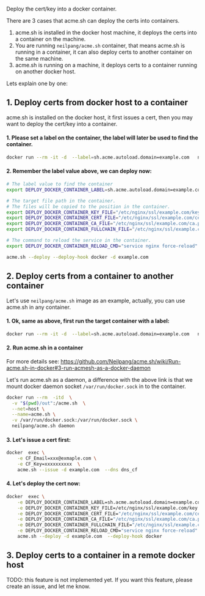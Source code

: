 Deploy the cert/key into a docker container.

There are 3 cases that acme.sh can deploy the certs into containers.

1. acme.sh is installed in the docker host machine, it deploys the certs into a container on the machine.
2. You are running `neilpang/acme.sh` container, that means acme.sh is running in a container, it can also deploy certs to another container on the same machine.
3. acme.sh is running on a machine, it deploys certs to a container running on another docker host.

Lets explain one by one:

## 1. Deploy certs from docker host to a container

acme.sh is installed on the docker host, it first issues a cert, then you may want to deploy the cert/key into a container.

#### 1. Please set a label on the container, the label will later be used to find the container.

```sh
docker run --rm -it -d  --label=sh.acme.autoload.domain=example.com   nginx:latest
```

#### 2. Remember the label value above, we can deploy now:

```sh
# The label value to find the container
export DEPLOY_DOCKER_CONTAINER_LABEL=sh.acme.autoload.domain=example.com

# The target file path in the container.
# The files will be copied to the position in the container.
export DEPLOY_DOCKER_CONTAINER_KEY_FILE="/etc/nginx/ssl/example.com/key.pem"
export DEPLOY_DOCKER_CONTAINER_CERT_FILE="/etc/nginx/ssl/example.com/cert.pem"
export DEPLOY_DOCKER_CONTAINER_CA_FILE="/etc/nginx/ssl/example.com/ca.pem"
export DEPLOY_DOCKER_CONTAINER_FULLCHAIN_FILE="/etc/nginx/ssl/example.com/full.pem"

# The command to reload the service in the container.
export DEPLOY_DOCKER_CONTAINER_RELOAD_CMD="service nginx force-reload"

acme.sh --deploy --deploy-hook docker -d example.com

```

 
## 2. Deploy certs from a container to another container

Let's use `neilpang/acme.sh` image as an example,  actually, you can use acme.sh in any container.

#### 1. Ok, same as above, first run the target container with a label:

```sh
docker run --rm -it -d  --label=sh.acme.autoload.domain=example.com   nginx:latest
```

#### 2. Run acme.sh in a container

For more details see: https://github.com/Neilpang/acme.sh/wiki/Run-acme.sh-in-docker#3-run-acmesh-as-a-docker-daemon

Let's run acme.sh as a daemon, a difference with the above link is that we mount docker daemon socket `/var/run/docker.sock` in to the container.

```sh
docker run --rm  -itd  \
  -v "$(pwd)/out":/acme.sh  \
  --net=host \
  --name=acme.sh \
  -v /var/run/docker.sock:/var/run/docker.sock \
  neilpang/acme.sh daemon
```

#### 3. Let's issue a cert first:

```sh
docker  exec \
    -e CF_Email=xxx@exmaple.com \
    -e CF_Key=xxxxxxxxxx  \
    acme.sh --issue -d example.com  --dns dns_cf
```

#### 4. Let's deploy the cert now:

```sh
docker  exec \
    -e DEPLOY_DOCKER_CONTAINER_LABEL=sh.acme.autoload.domain=example.com \
    -e DEPLOY_DOCKER_CONTAINER_KEY_FILE=/etc/nginx/ssl/example.com/key.pem \
    -e DEPLOY_DOCKER_CONTAINER_CERT_FILE="/etc/nginx/ssl/example.com/cert.pem" \
    -e DEPLOY_DOCKER_CONTAINER_CA_FILE="/etc/nginx/ssl/example.com/ca.pem" \
    -e DEPLOY_DOCKER_CONTAINER_FULLCHAIN_FILE="/etc/nginx/ssl/example.com/full.pem" \
    -e DEPLOY_DOCKER_CONTAINER_RELOAD_CMD="service nginx force-reload" \
    acme.sh --deploy -d example.com  --deploy-hook docker
```





## 3. Deploy certs to a container in a remote docker host

TODO:  this feature is not implemented yet.
If you want this feature, please create an issue, and let me know.








